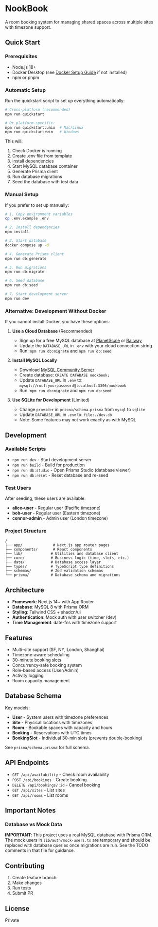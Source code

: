 # NookBook

A room booking system for managing shared spaces across multiple sites with timezone support.

## Quick Start

### Prerequisites

- Node.js 18+
- Docker Desktop (see [Docker Setup Guide](docs/DOCKER_SETUP.md) if not installed)
- npm or pnpm

### Automatic Setup

Run the quickstart script to set up everything automatically:

```bash
# Cross-platform (recommended)
npm run quickstart

# Or platform-specific:
npm run quickstart:unix  # Mac/Linux
npm run quickstart:win   # Windows
```

This will:

1. Check Docker is running
2. Create .env file from template
3. Install dependencies
4. Start MySQL database container
5. Generate Prisma client
6. Run database migrations
7. Seed the database with test data

### Manual Setup

If you prefer to set up manually:

```bash
# 1. Copy environment variables
cp .env.example .env

# 2. Install dependencies
npm install

# 3. Start database
docker compose up -d

# 4. Generate Prisma client
npm run db:generate

# 5. Run migrations
npm run db:migrate

# 6. Seed database
npm run db:seed

# 7. Start development server
npm run dev
```

### Alternative: Development Without Docker

If you cannot install Docker, you have these options:

1. **Use a Cloud Database** (Recommended)
   - Sign up for a free MySQL database at [PlanetScale](https://planetscale.com) or [Railway](https://railway.app)
   - Update the `DATABASE_URL` in `.env` with your cloud connection string
   - Run: `npm run db:migrate` and `npm run db:seed`

2. **Install MySQL Locally**
   - Download [MySQL Community Server](https://dev.mysql.com/downloads/)
   - Create database: `CREATE DATABASE nookbook;`
   - Update `DATABASE_URL` in `.env` to: `mysql://root:yourpassword@localhost:3306/nookbook`
   - Run: `npm run db:migrate` and `npm run db:seed`

3. **Use SQLite for Development** (Limited)
   - Change `provider` in `prisma/schema.prisma` from `mysql` to `sqlite`
   - Update `DATABASE_URL` in `.env` to: `file:./dev.db`
   - Note: Some features may not work exactly as with MySQL

## Development

### Available Scripts

- `npm run dev` - Start development server
- `npm run build` - Build for production
- `npm run db:studio` - Open Prisma Studio (database viewer)
- `npm run db:reset` - Reset database and re-seed

### Test Users

After seeding, these users are available:

- **alice-user** - Regular user (Pacific timezone)
- **bob-user** - Regular user (Eastern timezone)
- **connor-admin** - Admin user (London timezone)

### Project Structure

```
/
├── app/              # Next.js app router pages
├── components/       # React components
├── lib/             # Utilities and database client
├── core/            # Business logic (time, slots, etc.)
├── data/            # Database access layer
├── types/           # TypeScript type definitions
├── schemas/         # Zod validation schemas
└── prisma/          # Database schema and migrations
```

## Architecture

- **Framework**: Next.js 14+ with App Router
- **Database**: MySQL 8 with Prisma ORM
- **Styling**: Tailwind CSS + shadcn/ui
- **Authentication**: Mock auth with user switcher (dev)
- **Time Management**: date-fns with timezone support

## Features

- Multi-site support (SF, NY, London, Shanghai)
- Timezone-aware scheduling
- 30-minute booking slots
- Concurrency-safe booking system
- Role-based access (User/Admin)
- Activity logging
- Room capacity management

## Database Schema

Key models:

- **User** - System users with timezone preferences
- **Site** - Physical locations with timezones
- **Room** - Bookable spaces with capacity and hours
- **Booking** - Reservations with UTC times
- **BookingSlot** - Individual 30-min slots (prevents double-booking)

See `prisma/schema.prisma` for full schema.

## API Endpoints

- `GET /api/availability` - Check room availability
- `POST /api/bookings` - Create booking
- `DELETE /api/bookings/:id` - Cancel booking
- `GET /api/sites` - List sites
- `GET /api/rooms` - List rooms

## Important Notes

### Database vs Mock Data

**IMPORTANT**: This project uses a real MySQL database with Prisma ORM. The mock users in `lib/auth/mock-users.ts` are temporary and should be replaced with database queries once migrations are run. See the TODO comments in that file for guidance.

## Contributing

1. Create feature branch
2. Make changes
3. Run tests
4. Submit PR

## License

Private
